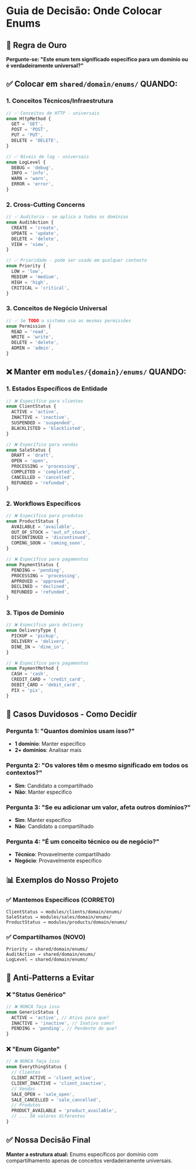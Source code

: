 # Guia de Decisão: Onde Colocar Enums

## 🎯 Regra de Ouro

**Pergunte-se: "Este enum tem significado específico para um domínio ou é verdadeiramente universal?"**

## ✅ Colocar em `shared/domain/enums/` QUANDO:

### 1. Conceitos Técnicos/Infraestrutura

```typescript
// ✅ Conceitos de HTTP - universais
enum HttpMethod {
  GET = 'GET',
  POST = 'POST',
  PUT = 'PUT',
  DELETE = 'DELETE',
}

// ✅ Níveis de log - universais
enum LogLevel {
  DEBUG = 'debug',
  INFO = 'info',
  WARN = 'warn',
  ERROR = 'error',
}
```

### 2. Cross-Cutting Concerns

```typescript
// ✅ Auditoria - se aplica a todos os domínios
enum AuditAction {
  CREATE = 'create',
  UPDATE = 'update',
  DELETE = 'delete',
  VIEW = 'view',
}

// ✅ Prioridade - pode ser usado em qualquer contexto
enum Priority {
  LOW = 'low',
  MEDIUM = 'medium',
  HIGH = 'high',
  CRITICAL = 'critical',
}
```

### 3. Conceitos de Negócio Universal

```typescript
// ✅ Se TODO o sistema usa as mesmas permissões
enum Permission {
  READ = 'read',
  WRITE = 'write',
  DELETE = 'delete',
  ADMIN = 'admin',
}
```

## ❌ Manter em `modules/{domain}/enums/` QUANDO:

### 1. Estados Específicos de Entidade

```typescript
// ❌ Específico para clientes
enum ClientStatus {
  ACTIVE = 'active',
  INACTIVE = 'inactive',
  SUSPENDED = 'suspended',
  BLACKLISTED = 'blacklisted',
}

// ❌ Específico para vendas
enum SaleStatus {
  DRAFT = 'draft',
  OPEN = 'open',
  PROCESSING = 'processing',
  COMPLETED = 'completed',
  CANCELLED = 'cancelled',
  REFUNDED = 'refunded',
}
```

### 2. Workflows Específicos

```typescript
// ❌ Específico para produtos
enum ProductStatus {
  AVAILABLE = 'available',
  OUT_OF_STOCK = 'out_of_stock',
  DISCONTINUED = 'discontinued',
  COMING_SOON = 'coming_soon',
}

// ❌ Específico para pagamentos
enum PaymentStatus {
  PENDING = 'pending',
  PROCESSING = 'processing',
  APPROVED = 'approved',
  DECLINED = 'declined',
  REFUNDED = 'refunded',
}
```

### 3. Tipos de Domínio

```typescript
// ❌ Específico para delivery
enum DeliveryType {
  PICKUP = 'pickup',
  DELIVERY = 'delivery',
  DINE_IN = 'dine_in',
}

// ❌ Específico para pagamentos
enum PaymentMethod {
  CASH = 'cash',
  CREDIT_CARD = 'credit_card',
  DEBIT_CARD = 'debit_card',
  PIX = 'pix',
}
```

## 🤔 Casos Duvidosos - Como Decidir

### Pergunta 1: "Quantos domínios usam isso?"

- **1 domínio**: Manter específico
- **2+ domínios**: Analisar mais

### Pergunta 2: "Os valores têm o mesmo significado em todos os contextos?"

- **Sim**: Candidato a compartilhado
- **Não**: Manter específico

### Pergunta 3: "Se eu adicionar um valor, afeta outros domínios?"

- **Sim**: Manter específico
- **Não**: Candidato a compartilhado

### Pergunta 4: "É um conceito técnico ou de negócio?"

- **Técnico**: Provavelmente compartilhado
- **Negócio**: Provavelmente específico

## 📊 Exemplos do Nosso Projeto

### ✅ Mantemos Específicos (CORRETO)

```
ClientStatus → modules/clients/domain/enums/
SaleStatus → modules/sales/domain/enums/
ProductStatus → modules/products/domain/enums/
```

### ✅ Compartilhamos (NOVO)

```
Priority → shared/domain/enums/
AuditAction → shared/domain/enums/
LogLevel → shared/domain/enums/
```

## 🚫 Anti-Patterns a Evitar

### ❌ "Status Genérico"

```typescript
// ❌ NUNCA faça isso
enum GenericStatus {
  ACTIVE = 'active', // Ativo para que?
  INACTIVE = 'inactive', // Inativo como?
  PENDING = 'pending', // Pendente de que?
}
```

### ❌ "Enum Gigante"

```typescript
// ❌ NUNCA faça isso
enum EverythingStatus {
  // Clientes
  CLIENT_ACTIVE = 'client_active',
  CLIENT_INACTIVE = 'client_inactive',
  // Vendas
  SALE_OPEN = 'sale_open',
  SALE_CANCELLED = 'sale_cancelled',
  // Produtos
  PRODUCT_AVAILABLE = 'product_available',
  // ... 50 valores diferentes
}
```

## ✅ Nossa Decisão Final

**Manter a estrutura atual:** Enums específicos por domínio com compartilhamento apenas de conceitos verdadeiramente universais.
